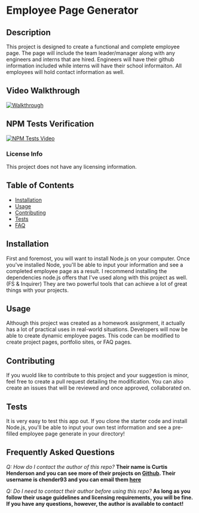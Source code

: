 
# Employee Page Generator

## Description 
This project is designed to create a functional and complete employee page. The page will include the team leader/manager along with any engineers and interns that are hired. Engineers will have their github information included while interns will have their school informaiton. All employees will hold contact information as well.

## Video Walkthrough

[![Walkthrough](http://img.youtube.com/vi/nMY0Mi5bSHA/0.jpg)](http://www.youtube.com/watch?v=nMY0Mi5bSHA "Node.js Employee Page Walkthrough")

## NPM Tests Verification
[![NPM Tests Video](http://img.youtube.com/vi/QFMCCegQvzY/0.jpg)](http://www.youtube.com/watch?v=QFMCCegQvzY "NPM Tests Video")

### License Info
This project does not have any licensing information.

## Table of Contents

* [Installation](#installation)
* [Usage](#usage)
* [Contributing](#contributing)
* [Tests](#tests)
* [FAQ](#faq)


## Installation<a name="installation"></a>

First and foremost, you will want to install Node.js on your computer. Once you've installed Node, you'll be able to input your information and see a completed employee page as a result. I recommend installing the dependencies node.js offers that I've used along with this project as well. (FS & Inquirer) They are two powerful tools that can achieve a lot of great things with your projects.


## Usage<a name="usage"></a>

Although this project was created as a homework assignment, it actually has a lot of practical uses in real-world situations. Developers will now be able to create dynamic employee pages. This code can be modified to create project pages, portfolio sites, or FAQ pages.

## Contributing<a name="contributing"></a>

If you wuold like to contribute to this project and your suggestion is minor, feel free to create a pull request detailing the modification. You can also create an issues that will be reviewed and once approved, collaborated on.

## Tests<a name="tests"></a>

It is very easy to test this app out. If you clone the starter code and install Node.js, you'll be able to input your own test information and see a pre-filled employee page generate in your directory!

## Frequently Asked Questions<a name="faq"></a>

*Q: How do I contact the author of this repo?*
**Their name is Curtis Henderson and you can see more of their projects on [Github](https://github.com/chender93). Their username is chender93 and you can email them [here](mailto:chender93@gmail.com)**

*Q: Do I need to contact their author before using this repo?*
**As long as you follow their usage guidelines and licensing requirements, you will be fine. If you have any questions, however, the author is available to contact!**
